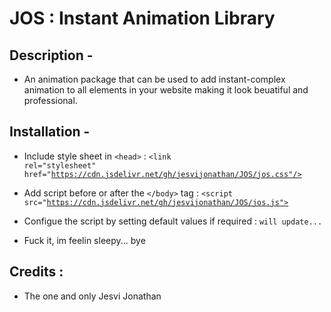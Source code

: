 # JOS : Instant Animation Library

## Description -

- An animation package that can be used to add instant-complex animation to all elements in your website making it look beuatiful and professional.

## Installation -

- Include style sheet in <code>\<head></code> :
  <code>\<link rel="stylesheet" href="https://cdn.jsdelivr.net/gh/jesvijonathan/JOS/jos.css"/></code>

- Add script before or after the <code>\</body></code> tag :
  <code>\<script src="https://cdn.jsdelivr.net/gh/jesvijonathan/JOS/jos.js"></script></code>

- Configue the script by setting default values if required :
  <code>will update...</code>
- Fuck it, im feelin sleepy... bye

## Credits :

- The one and only Jesvi Jonathan
